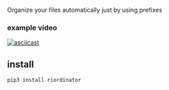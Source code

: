 Organize your files automatically just by using prefixes

### example video

[![asciicast](https://asciinema.org/a/ROPMams9fQwUBU5Ajo90X5ki4.svg)](https://asciinema.org/a/ROPMams9fQwUBU5Ajo90X5ki4)

## install

`pip3 install riordinator`

